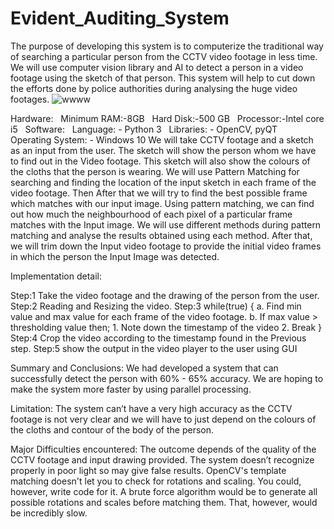 # Evident_Auditing_System
The purpose of developing this system is to computerize the traditional way of searching a particular person from the CCTV video footage in less time. 
We will use computer vision library and AI to detect a person in a video footage using the sketch of that person. 
This system will help to cut down the efforts done by police authorities during analysing the huge video footages. 
![wwww](https://user-images.githubusercontent.com/73888467/191596541-8960927d-7cf0-43e4-818d-53853fee399b.png)


Hardware:
 
Minimum RAM:-8GB
 
Hard Disk:-500 GB
 
Processor:-Intel core i5
 
Software:
 
Language: - Python 3
 
Libraries: - OpenCV, pyQT
 
Operating System: - Windows 10
We will take CCTV footage and a sketch as an input from the user. The sketch will show the person whom we have to find out in the Video footage. This sketch will also show the colours of the cloths that the person is wearing.
We will use Pattern Matching for searching and finding the location of the input sketch in each frame of the video footage. Then After that we will try to find the best possible frame which matches with our input image.
Using pattern matching, we can find out how much the neighbourhood of each pixel of a particular frame matches with the Input image.
We will use different methods during pattern matching and analyse the results obtained using each method.
After that, we will trim down the Input video footage to provide the initial video frames in which the person the Input Image was detected. 

Implementation detail:

Step:1 Take the video footage and the drawing of the person from
            the user. 
Step:2 Reading and Resizing the video.
Step:3 while(true) {
a. Find min value and max value for each frame of the video footage.
b. If max value > thresholding value then;
	1.  Note down the timestamp of the video
	2.  Break
}
Step:4 Crop the video according to the timestamp found in the
           Previous step.
Step:5 show the output in the video player to the user using GUI

Summary and Conclusions:
We had developed a system that can successfully detect the person with 60% - 65% accuracy.
We are hoping to make the system more faster by using parallel processing.

Limitation:
     	The system can’t have a very high accuracy as the CCTV footage is not very         	clear and we will have to just depend on the colours of the cloths and 	contour of the body of the person.
 
Major Difficulties encountered:
The outcome depends of the quality of the CCTV footage and input drawing provided. 
The system doesn’t recognize properly in poor light so may give false results.
OpenCV's template matching doesn't let you to check for rotations and scaling. You could, however, write code for it. A brute force algorithm would be to generate all possible rotations and scales before matching them. That, however, would be incredibly slow. 




